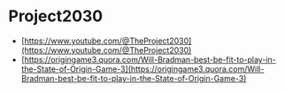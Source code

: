 # Project2030
- [https://www.youtube.com/@TheProject2030](https://www.youtube.com/@TheProject2030)
- [https://origingame3.quora.com/Will-Bradman-best-be-fit-to-play-in-the-State-of-Origin-Game-3](https://origingame3.quora.com/Will-Bradman-best-be-fit-to-play-in-the-State-of-Origin-Game-3)
